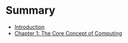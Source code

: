 # Summary

* [Introduction](README.md)
* [Chapter 1: The Core Concept of Computing](chapter_1_the_core_concept_of_computing.md)

